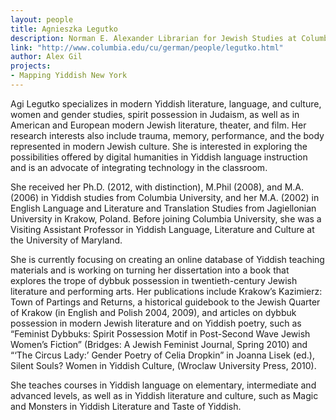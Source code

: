 ```yaml
---
layout: people
title: Agnieszka Legutko
description: Norman E. Alexander Librarian for Jewish Studies at Columbia.
link: "http://www.columbia.edu/cu/german/people/legutko.html"
author: Alex Gil
projects:
- Mapping Yiddish New York
---
```


Agi Legutko specializes in modern Yiddish literature, language, and culture, women and gender studies, spirit possession in Judaism, as well as in American and European modern Jewish literature, theater, and film. Her research interests also include trauma, memory, performance, and the body represented in modern Jewish culture. She is interested in exploring the possibilities offered by digital humanities in Yiddish language instruction and is an advocate of integrating technology in the classroom.

She received her Ph.D. (2012, with distinction), M.Phil (2008), and M.A. (2006) in Yiddish studies from Columbia University, and her M.A. (2002) in English Language and Literature and Translation Studies from Jagiellonian University in Krakow, Poland. Before joining Columbia University, she was a Visiting Assistant Professor in Yiddish Language, Literature and Culture at the University of Maryland.

She is currently focusing on creating an online database of Yiddish teaching materials and is working on turning her dissertation into a book that explores the trope of dybbuk possession in twentieth-century Jewish literature and performing arts. Her publications include Krakow’s Kazimierz: Town of Partings and Returns, a historical guidebook to the Jewish Quarter of Krakow (in English and Polish 2004, 2009), and articles on dybbuk possession in modern Jewish literature and on Yiddish poetry, such as “Feminist Dybbuks: Spirit Possession Motif in Post-Second Wave Jewish Women’s Fiction” (Bridges: A Jewish Feminist Journal, Spring 2010) and “‘The Circus Lady:’ Gender Poetry of Celia Dropkin” in Joanna Lisek (ed.), Silent Souls? Women in Yiddish Culture, (Wroclaw University Press, 2010).

She teaches courses in Yiddish language on elementary, intermediate and advanced levels, as well as in Yiddish literature and culture, such as Magic and Monsters in Yiddish Literature and Taste of Yiddish. 

